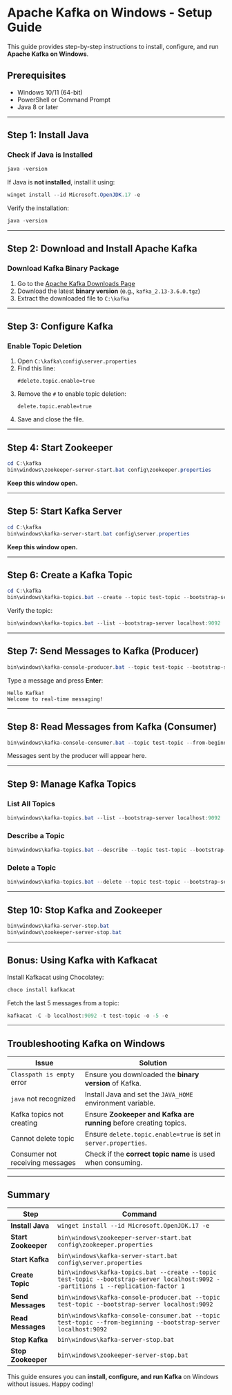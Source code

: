 # Apache Kafka on Windows - Setup Guide

This guide provides step-by-step instructions to install, configure, and run **Apache Kafka on Windows**.

## **Prerequisites**

- Windows 10/11 (64-bit)
- PowerShell or Command Prompt
- Java 8 or later

---

## **Step 1: Install Java**

### **Check if Java is Installed**
```powershell
java -version
```
If Java is **not installed**, install it using:
```powershell
winget install --id Microsoft.OpenJDK.17 -e
```
Verify the installation:
```powershell
java -version
```

---

## **Step 2: Download and Install Apache Kafka**

### **Download Kafka Binary Package**
1. Go to the [Apache Kafka Downloads Page](https://kafka.apache.org/downloads)
2. Download the latest **binary version** (e.g., `kafka_2.13-3.6.0.tgz`)
3. Extract the downloaded file to `C:\kafka`

---

## **Step 3: Configure Kafka**

### **Enable Topic Deletion**
1. Open `C:\kafka\config\server.properties`
2. Find this line:
   ```properties
   #delete.topic.enable=true
   ```
3. Remove the `#` to enable topic deletion:
   ```properties
   delete.topic.enable=true
   ```
4. Save and close the file.

---

## **Step 4: Start Zookeeper**
```powershell
cd C:\kafka
bin\windows\zookeeper-server-start.bat config\zookeeper.properties
```
**Keep this window open.**

---

## **Step 5: Start Kafka Server**
```powershell
cd C:\kafka
bin\windows\kafka-server-start.bat config\server.properties
```
**Keep this window open.**

---

## **Step 6: Create a Kafka Topic**
```powershell
cd C:\kafka
bin\windows\kafka-topics.bat --create --topic test-topic --bootstrap-server localhost:9092 --partitions 1 --replication-factor 1
```
Verify the topic:
```powershell
bin\windows\kafka-topics.bat --list --bootstrap-server localhost:9092
```

---

## **Step 7: Send Messages to Kafka (Producer)**
```powershell
bin\windows\kafka-console-producer.bat --topic test-topic --bootstrap-server localhost:9092
```
Type a message and press **Enter**:
```
Hello Kafka!
Welcome to real-time messaging!
```

---

## **Step 8: Read Messages from Kafka (Consumer)**
```powershell
bin\windows\kafka-console-consumer.bat --topic test-topic --from-beginning --bootstrap-server localhost:9092
```
Messages sent by the producer will appear here.

---

## **Step 9: Manage Kafka Topics**

### **List All Topics**
```powershell
bin\windows\kafka-topics.bat --list --bootstrap-server localhost:9092
```

### **Describe a Topic**
```powershell
bin\windows\kafka-topics.bat --describe --topic test-topic --bootstrap-server localhost:9092
```

### **Delete a Topic**
```powershell
bin\windows\kafka-topics.bat --delete --topic test-topic --bootstrap-server localhost:9092
```

---

## **Step 10: Stop Kafka and Zookeeper**
```powershell
bin\windows\kafka-server-stop.bat
bin\windows\zookeeper-server-stop.bat
```

---

## **Bonus: Using Kafka with Kafkacat**
Install Kafkacat using Chocolatey:
```powershell
choco install kafkacat
```
Fetch the last 5 messages from a topic:
```powershell
kafkacat -C -b localhost:9092 -t test-topic -o -5 -e
```

---

## **Troubleshooting Kafka on Windows**

| Issue | Solution |
|-------------------------------|------------------------------------------------------------------|
| `Classpath is empty` error | Ensure you downloaded the **binary version** of Kafka. |
| `java` not recognized | Install Java and set the `JAVA_HOME` environment variable. |
| Kafka topics not creating | Ensure **Zookeeper and Kafka are running** before creating topics. |
| Cannot delete topic | Ensure `delete.topic.enable=true` is set in `server.properties`. |
| Consumer not receiving messages | Check if the **correct topic name** is used when consuming. |

---

## **Summary**
| Step | Command |
|------|---------|
| **Install Java** | `winget install --id Microsoft.OpenJDK.17 -e` |
| **Start Zookeeper** | `bin\windows\zookeeper-server-start.bat config\zookeeper.properties` |
| **Start Kafka** | `bin\windows\kafka-server-start.bat config\server.properties` |
| **Create Topic** | `bin\windows\kafka-topics.bat --create --topic test-topic --bootstrap-server localhost:9092 --partitions 1 --replication-factor 1` |
| **Send Messages** | `bin\windows\kafka-console-producer.bat --topic test-topic --bootstrap-server localhost:9092` |
| **Read Messages** | `bin\windows\kafka-console-consumer.bat --topic test-topic --from-beginning --bootstrap-server localhost:9092` |
| **Stop Kafka** | `bin\windows\kafka-server-stop.bat` |
| **Stop Zookeeper** | `bin\windows\zookeeper-server-stop.bat` |

This guide ensures you can **install, configure, and run Kafka** on Windows without issues. Happy coding!
